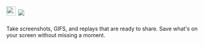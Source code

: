 ﻿# <img src="https://cdn.jsdelivr.net/gh/w0/au-packages/gyazo/icon.png" width="24" height="24"/> [![](https://img.shields.io/chocolatey/v/gyazo.svg?color=green&label=gyazo)](https://chocolatey.org/packages/gyazo)

Take screenshots, GIFS, and replays that are ready to share. Save what's on your screen without missing a moment.